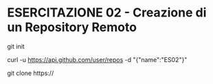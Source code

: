 # ESERCITAZIONE 02 - Creazione di un Repository Remoto
git init

curl -u https://api.github.com/user/repos -d "{\"name\":\"ES02"}"

git clone https://
